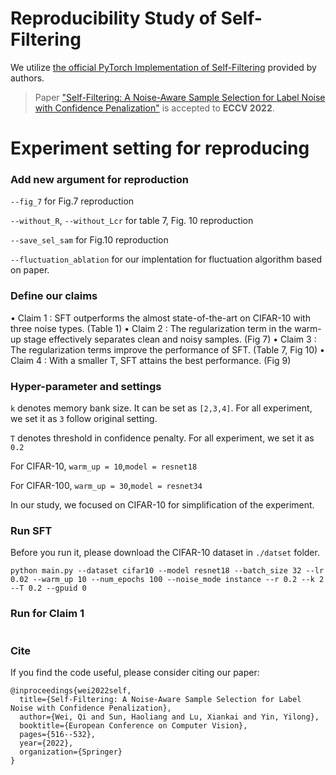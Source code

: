 
# Reproducibility Study of Self-Filtering

We utilize [the official PyTorch Implementation of Self-Filtering](https://github.com/1998v7/Self-Filtering) provided by authors.

> Paper ["Self-Filtering: A Noise-Aware Sample Selection for Label Noise with Confidence Penalization"](https://www.ecva.net/papers/eccv_2022/papers_ECCV/papers/136900511.pdf) is accepted to **ECCV 2022**.

# Experiment setting for reproducing

### Add new argument for reproduction
`--fig_7` for Fig.7 reproduction

`--without_R`, `--without_Lcr` for table 7, Fig. 10 reproduction

`--save_sel_sam` for Fig.10 reproduction

`--fluctuation_ablation` for our implentation for fluctuation algorithm based on paper.

### Define our claims
• Claim 1 : SFT outperforms the almost state-of-the-art on CIFAR-10 with three noise types. (Table 1)
• Claim 2 : The regularization term in the warm-up stage effectively separates clean and noisy samples. (Fig 7)
• Claim 3 : The regularization terms improve the performance of SFT. (Table 7, Fig 10)
• Claim 4 : With a smaller T, SFT attains the best performance. (Fig 9)

### Hyper-parameter and settings

`k`  denotes memory bank size. It can be set as `[2,3,4]`. For all experiment, we set it as `3` follow original setting.

`T`  denotes threshold in confidence penalty. For all experiment, we set it as `0.2`

For CIFAR-10, `warm_up = 10`,`model = resnet18`

For CIFAR-100, `warm_up = 30`,`model = resnet34`

In our study, we focused on CIFAR-10 for simplification of the experiment.

### Run SFT
Before you run it, please download the CIFAR-10 dataset in `./datset` folder.

```
python main.py --dataset cifar10 --model resnet18 --batch_size 32 --lr 0.02 --warm_up 10 --num_epochs 100 --noise_mode instance --r 0.2 --k 2 --T 0.2 --gpuid 0
```

### Run for Claim 1

```

```




### Cite
If you find the code useful, please consider citing our paper:
```
@inproceedings{wei2022self,
  title={Self-Filtering: A Noise-Aware Sample Selection for Label Noise with Confidence Penalization},
  author={Wei, Qi and Sun, Haoliang and Lu, Xiankai and Yin, Yilong},
  booktitle={European Conference on Computer Vision},
  pages={516--532},
  year={2022},
  organization={Springer}
}
```

